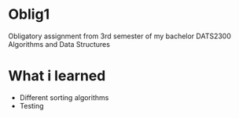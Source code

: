 # Oblig1
Obligatory assignment from 3rd semester of my bachelor
DATS2300 Algorithms and Data Structures
# What i learned
- Different sorting algorithms
- Testing
